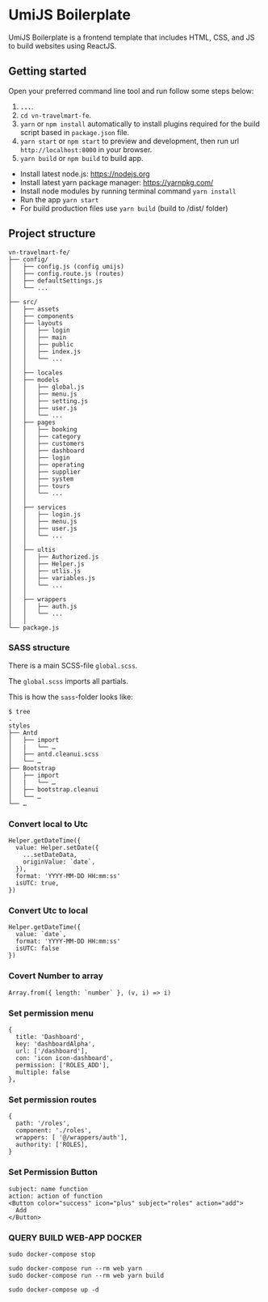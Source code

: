 # UmiJS Boilerplate

UmiJS Boilerplate is a frontend template that includes HTML, CSS, and JS to build websites using ReactJS.

## Getting started

Open your preferred command line tool and run follow some steps below:

1. __`...`__.
2. `cd vn-travelmart-fe`.
3. `yarn` or `npm install` automatically to install plugins required for the build script based in `package.json` file.
4. `yarn start` or `npm start` to preview and development, then run url `http://localhost:8000` in your browser.
6. `yarn build` or `npm build` to build app.

* Install latest node.js: https://nodejs.org​
* Install latest yarn package manager: https://yarnpkg.com/​
* Install node modules by running terminal command `yarn install`
* Run the app `yarn start`
* For build production files use `yarn build` (build to /dist/ folder)

## Project structure
```
vn-travelmart-fe/
├── config/
│   ├── config.js (config umijs)
│   ├── config.route.js (routes)
│   ├── defaultSettings.js
│   └── ...
│   
├── src/
│   ├── assets
│   ├── components
│   ├── layouts
│   │   ├── login
│   │   ├── main
│   │   ├── public
│   │   ├── index.js
│   │   └── ...
│   │   
│   ├── locales
│   ├── models
│   │   ├── global.js
│   │   ├── menu.js
│   │   ├── setting.js
│   │   ├── user.js
│   │   └── ...
│   ├── pages
│   │   ├── booking
│   │   ├── category
│   │   ├── customers
│   │   ├── dashboard
│   │   ├── login
│   │   ├── operating
│   │   ├── supplier
│   │   ├── system
│   │   ├── tours
│   │   └── ...
│   │
│   ├── services
│   │   ├── login.js
│   │   ├── menu.js
│   │   ├── user.js
│   │   └── ...
│   │
│   ├── ultis
│   │   ├── Authorized.js
│   │   ├── Helper.js
│   │   ├── utlis.js
│   │   ├── variables.js
│   │   └── ...
│   │
│   ├── wrappers
│   │   ├── auth.js
│   │   └── ...
│   │
└── package.js
```

### SASS structure
There is a main SCSS-file `global.scss`.

The `global.scss` imports all partials.

This is how the `sass`-folder looks like:

```
$ tree
.
styles
├── Antd
│   ├── import
│   |   └── …
│   ├── antd.cleanui.scss
│   └── …
├── Bootstrap
│   ├── import
│   |   └── …
│   ├── bootstrap.cleanui
│   └── …
└── …
```
### Convert local to Utc
```
Helper.getDateTime({
  value: Helper.setDate({
    ...setDateData,
    originValue: `date`,
  }),
  format: 'YYYY-MM-DD HH:mm:ss'
  isUTC: true,
})
```
### Convert Utc to local
```
Helper.getDateTime({
  value: `date`,
  format: 'YYYY-MM-DD HH:mm:ss'
  isUTC: false
})
```

### Covert Number to array
```
Array.from({ length: `number` }, (v, i) => i)
```

### Set permission menu 
```
{
  title: 'Dashboard',
  key: 'dashboardAlpha',
  url: ['/dashboard'],
  con: 'icon icon-dashboard',
  permission: ['ROLES_ADD'],
  multiple: false
},
```

### Set permission routes
```
{
  path: '/roles',
  component: './roles',
  wrappers: [ '@/wrappers/auth'],
  authority: ['ROLES],
}
``` 

### Set Permission Button
```
subject: name function
action: action of function
<Button color="success" icon="plus" subject="roles" action="add">
  Add
</Button>
```

### QUERY BUILD WEB-APP DOCKER
```
sudo docker-compose stop

sudo docker-compose run --rm web yarn
sudo docker-compose run --rm web yarn build

sudo docker-compose up -d
```
